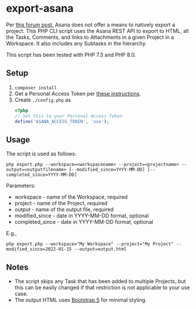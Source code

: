 # export-asana

Per [this forum post](https://forum.asana.com/t/exporting-projects-including-comments/53796/2), Asana does not offer a means to natively export a project.  This PHP CLI script  uses the Asana REST API to export to HTML, all the Tasks, Comments, and links to Attachments in a given Project in a Workspace.  It also includes any Subtasks in the hierarchy.  

This script has been tested with PHP 7.3 and PHP 8.0.

## Setup

1. `composer install`
1. Get a Personal Access Token per [these instructions](https://developers.asana.com/docs/personal-access-token).
1.  Create `./config.php` as
    ```php
    <?php
    // Set this to your Personal Access Token
    define('ASANA_ACCESS_TOKEN', 'xxx');
    ```

## Usage

The script is used as follows:
```
php export.php --workspace=<workspacename> --project=<projectname> --output=<outputfilename> [--modified_since=YYYY-MM-DD] [--completed_since=YYYY-MM-DD]
```

Parameters:
* workspace - name of the Workspace, required
* project - name of the Project, required
* output - name of the output file, required
* modified_since - date in YYYY-MM-DD format, optional
* completed_since - date in YYYY-MM-DD format, optional

E.g., 
```
php export.php --workspace="My Workspace" --project="My Project" --modified_since=2022-01-15 --output=output.html
```

## Notes

- The script skips any Task that has been added to multiple Projects, but this can be easily changed if that restriction is not applicable to your use case.
- The output HTML uses [Bootstrap 5](https://getbootstrap.com/) for minimal styling.
